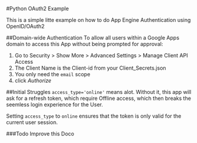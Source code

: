#Python OAuth2 Example

This is a simple litte example on how to do App Engine Authentication using OpenID/OAuth2


##Domain-wide Authentication
To allow all users within a Google Apps domain to access this App
without being prompted for approval:
1. Go to Security > Show More > Advanced Settings > Manage Client API Access
2. The Client Name is the Client-id from your Client_Secrets.json
3. You only need the `email` scope
4. click _Authorize_

##Initial Struggles
`access_type='online'` means alot. Without it, this app will ask for a refresh token, which require Offline access, which then breaks the seemless login experience for the User.

Setting `access_type` to `online` ensures that the token is only valid for the current user session.


###Todo
Improve this Doco